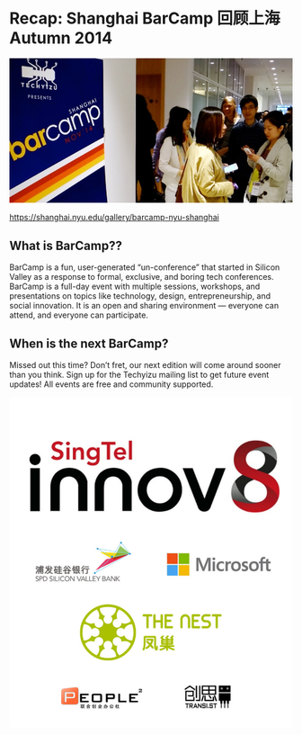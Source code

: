 # Recap: Shanghai BarCamp 回顾上海 Autumn 2014

<img class="hero_hidden" src="/events/images/02_0.jpg" />

https://shanghai.nyu.edu/gallery/barcamp-nyu-shanghai

## What is BarCamp??
BarCamp is a fun, user-generated “un-conference” that started in Silicon Valley as a response to formal, exclusive, and boring tech conferences. BarCamp is a full-day event with multiple sessions, workshops, and presentations on topics like technology, design, entrepreneurship, and social innovation. It is an open and sharing environment — everyone can attend, and everyone can participate.

## When is the next BarCamp?
Missed out this time? Don’t fret, our next edition will come around sooner than you think. Sign up for the Techyizu mailing list to get future event updates! All events are free and community supported.

![](/events/images/techyizu_sponsors_2013_barcamp-877x1024.jpg)
